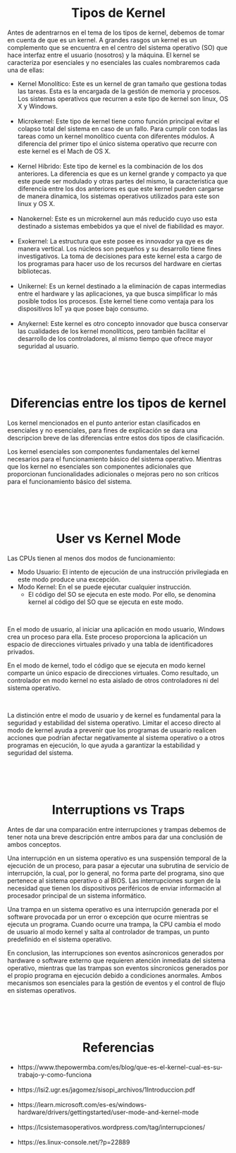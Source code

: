 <center>
    <b><h1 class="titleBig">Tipos de Kernel</h1></b>
</center>

<p class="text-parr">
    Antes de adentrarnos en el tema de los tipos de kernel, debemos de tomar en cuenta de que es un kernel. A grandes rasgos un kernel es un complemento que se encuentra en el centro del sistema operativo (SO) que hace interfaz entre el usuario (nosotros) y la máquina. El kernel se caracteriza por esenciales y no esenciales las cuales nombraremos cada una de ellas:
    <ul class="list">
        <li>Kernel Monolítico:
        Este es un kernel de gran tamaño que gestiona todas las tareas. Esta es la encargada de la gestión de memoria y procesos. Los sistemas operativos que recurren a este tipo de kernel son linux, OS X y Windows.
        </li><br>
        <li>Microkernel:
        Este tipo de kernel tiene como función principal evitar el colapso total del sistema en caso de un fallo. Para cumplir con todas las tareas como un kernel monolítico cuenta con diferentes módulos. A diferencia del primer tipo el único sistema operativo que recurre con este kernel es el Mach de OS X.
        </li><br>
        <li>Kernel Híbrido:
        Este tipo de kernel es la combinación de los dos anteriores. La diferencia es que es un kernel grande y compacto ya que este puede ser modulado y otras partes del mismo, la caracteristica que diferencía entre los dos anteriores es que este kernel pueden cargarse de manera dinamica, los sistemas operativos utilizados para este son linux y OS X.
        </li><br>
        <li>Nanokernel:
        Este es un microkernel aun más reducido cuyo uso esta destinado a sistemas embebidos ya que el nivel de fiabilidad es mayor.
        </li><br>
        <li>Exokernel:
        La estructura que este posee es innovador ya qye es de manera vertical. Los núcleos son pequeños y su desarrollo tiene fines investigativos. La toma de decisiones para este kernel esta a cargo de los programas para hacer uso de los recursos del hardware en ciertas bibliotecas.
        </li><br>
        <li>Unikernel:
        Es un kernel destinado a la eliminación de capas intermedias entre el hardware y las aplicaciones, ya que busca simplificar lo más posible todos los procesos. Este kernel tiene como ventaja para los dispositivos IoT ya que posee bajo consumo.
        </li><br>
        <li>Anykernel:
        Este kernel es otro concepto innovador que busca conservar las cualidades de los kernel monolíticos, pero también facilitar el desarrollo de los controladores, al mismo tiempo que ofrece mayor seguridad al usuario.
        </li>
    </ul>
</p>

<br>
<br>
<br>
<center>
    <b><h1 class="titleBig">Diferencias entre los tipos de kernel</h1></b>
</center>
<p class="text-parr">
Los kernel mencionados en el punto anterior estan clasificados en esenciales y no esenciales, para fines de explicación se dara una descripcion breve de las diferencias entre estos dos tipos de clasificación.

<p class="text-parr">Los kernel esenciales son componentes fundamentales del kernel necesarios para el funcionamiento básico del sistema operativo. Mientras que los kernel no esenciales son componentes adicionales que proporcionan funcionalidades adicionales o mejoras pero no son críticos para el funcionamiento básico del sistema.</p>
</p>

<br>
<br>
<br>
<center>
    <b><h1 class="titleBig">User vs Kernel Mode</h1></b>
</center>
<p class="text-parr">
Las CPUs tienen al menos dos modos de funcionamiento:
<ul class="list">
    <li>Modo Usuario:
    El intento de ejecución de una instrucción privilegiada en este modo produce una excepción.
    </li>
    <li>Modo Kernel:
    En el se puede ejecutar cualquier instrucción.
    <ul class="list">
        <li>
        El código del SO se ejecuta en este modo. Por ello, se denomina kernel al código del SO que se ejecuta en este modo.
        </li>
    </ul>
</ul>
</p><br>
<p class="text-parr">
En el modo de usuario, al iniciar una aplicación en modo usuario, Windows crea un proceso para ella. Este proceso proporciona la aplicación un espacio de direcciones virtuales privado y una tabla de identificadores privados.

<p class="text-parr">
En el modo de kernel, todo el código que se ejecuta en modo kernel comparte un único espacio de direcciones virtuales. Como resultado, un controlador en modo kernel no esta aislado de otros controladores ni del sistema operativo.
</p>
</p><br>

<p class="text-parr">
La distinción entre el modo de usuario y de kernel es fundamental para la seguridad y estabilidad del sistema operativo. Limitar el acceso directo al modo de kernel ayuda a prevenir que los programas de usuario realicen acciones que podrían afectar negativamente al sistema operativo o a otros programas en ejecución, lo que ayuda a garantizar la estabilidad y seguridad del sistema.
</p>

<br>
<br>
<br>
<center>
    <b><h1 class="titleBig">Interruptions vs Traps</h1></b>
</center>
<p class="text-parr">
Antes de dar una comparación entre interrupciones y trampas debemos de tener nota una breve descripción entre ambos para dar una conclusión de ambos conceptos.

<p class="text-parr">
Una interrupción en un sistema operativo es una suspensión temporal de la ejecución de un proceso, para pasar a ejecutar una subrutina de servicio de interrupción, la cual, por lo general, no forma parte del programa, sino que pertenece al sistema operativo o al BIOS. Las interrupciones surgen de la necesidad que tienen los dispositivos periféricos de enviar información al procesador principal de un sistema informático.
</p>

<p class="text-parr">
Una trampa en un sistema operativo es una interrupción generada por el software provocada por un error o excepción que ocurre mientras se ejecuta un programa. Cuando ocurre una trampa, la CPU cambia el modo de usuario al modo kernel y salta al controlador de trampas, un punto predefinido en el sistema operativo.
</p>
</p>

<p class="text-parr">
En conclusion, las interrupciones son eventos asíncronicos generados por hardware o software externo que requieren atención inmediata del sistema operativo, mientras que las trampas son eventos síncronicos generados por el propio programa en ejecución debido a condiciones anormales. Ambos mecanismos son esenciales para la gestión de eventos y el control de flujo en sistemas operativos.
</p>

<br>
<br>
<br>
<center>
    <b><h1 class="titleBig">Referencias</h1></b>
</center>
<ul class="list">
    <li>https://www.thepowermba.com/es/blog/que-es-el-kernel-cual-es-su-trabajo-y-como-funciona</li><br>
    <li>https://lsi2.ugr.es/jagomez/sisopi_archivos/1Introduccion.pdf
    </li><br>
    <li>
    https://learn.microsoft.com/es-es/windows-hardware/drivers/gettingstarted/user-mode-and-kernel-mode
    </li><br>
    <li>
    https://lcsistemasoperativos.wordpress.com/tag/interrupciones/
    </li><br>
    <li>
    https://es.linux-console.net/?p=22889
    </li>
</ul>
